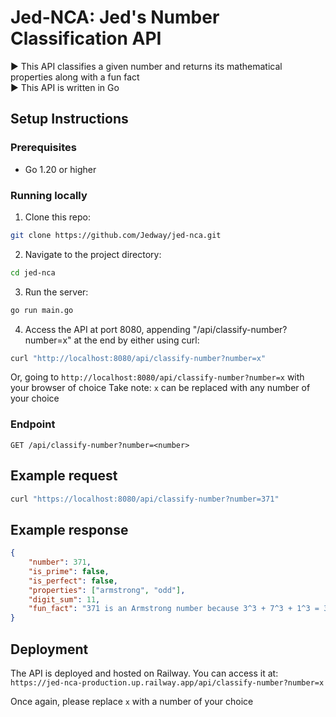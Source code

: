 # Jed-NCA: Jed's Number Classification API
▶️ This API classifies a given number and returns its mathematical properties along with a fun fact <br>
▶️ This API is written in Go

## Setup Instructions
### Prerequisites
- Go 1.20 or higher

### Running locally
1. Clone this repo:
```bash
git clone https://github.com/Jedway/jed-nca.git
```
2. Navigate to the project directory:
```bash
cd jed-nca
```
3. Run the server:
```bash
go run main.go
```
4. Access the API at port 8080, appending "/api/classify-number?number=x" at the end by either using curl:
```bash
curl "http://localhost:8080/api/classify-number?number=x"
```
Or, going to `http://localhost:8080/api/classify-number?number=x` with your browser of choice
Take note: `x` can be replaced with any number of your choice

### Endpoint
`GET /api/classify-number?number=<number>`

## Example request

```bash
curl "https://localhost:8080/api/classify-number?number=371"
```
## Example response

```json
{
    "number": 371,
    "is_prime": false,
    "is_perfect": false,
    "properties": ["armstrong", "odd"],
    "digit_sum": 11,
    "fun_fact": "371 is an Armstrong number because 3^3 + 7^3 + 1^3 = 371"
}
```
## Deployment
The API is deployed and hosted on Railway. You can access it at:
`https://jed-nca-production.up.railway.app/api/classify-number?number=x`

Once again, please replace `x` with a number of your choice
